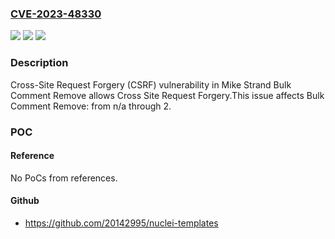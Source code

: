 ### [CVE-2023-48330](https://cve.mitre.org/cgi-bin/cvename.cgi?name=CVE-2023-48330)
![](https://img.shields.io/static/v1?label=Product&message=Bulk%20Comment%20Remove&color=blue)
![](https://img.shields.io/static/v1?label=Version&message=n%2Fa%3C%3D%202%20&color=brighgreen)
![](https://img.shields.io/static/v1?label=Vulnerability&message=CWE-352%20Cross-Site%20Request%20Forgery%20(CSRF)&color=brighgreen)

### Description

Cross-Site Request Forgery (CSRF) vulnerability in Mike Strand Bulk Comment Remove allows Cross Site Request Forgery.This issue affects Bulk Comment Remove: from n/a through 2.

### POC

#### Reference
No PoCs from references.

#### Github
- https://github.com/20142995/nuclei-templates

